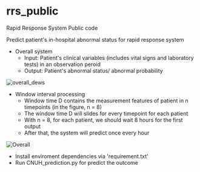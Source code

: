 # rrs_public
Rapid Response System Public code

Predict patient's in-hospital abnormal status for rapid response system 

- Overall system
  + Input: Patient's clinical variables (includes vital signs and laboratory tests) in an observation peroid
  + Output: Patient's abnormal status/ abnormal probability

![overall_dews](https://user-images.githubusercontent.com/35287087/163348381-d9abc484-6138-40c4-9a2d-89e5ce99ebdc.png)

- Window interval processing
  + Window time D contains the measurement features of patient in n timepoints (in the figure, n = 8)
  + The window time D will slides for every timepoint for each patient
  + With n = 8, for each patient, we should wait 8 hours for the first output
  + After that, the system will predict once every hour

![Overall](https://user-images.githubusercontent.com/35287087/163349152-3e5ed442-0777-4b32-992f-0b1fff4fe670.png)

- Install enviroment dependencies via 'requirement.txt'
- Run CNUH_prediction.py for predict the outcome
